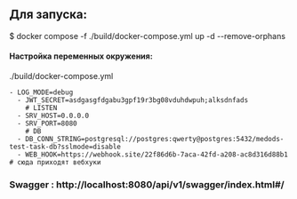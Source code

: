 ## Для запуска:

$ docker compose -f ./build/docker-compose.yml up -d --remove-orphans

#### Настройка переменных окружения:
./build/docker-compose.yml

    - LOG_MODE=debug
      - JWT_SECRET=asdgasgfdgabu3gpf19r3bg08vduhdwpuh;alksdnfads
        # LISTEN
      - SRV_HOST=0.0.0.0
      - SRV_PORT=8080
        # DB
      - DB_CONN_STRING=postgresql://postgres:qwerty@postgres:5432/medods-test-task-db?sslmode=disable
      - WEB_HOOK=https://webhook.site/22f86d6b-7aca-42fd-a208-ac8d316d88b1  # сюда приходят вебхуки



### Swagger : http://localhost:8080/api/v1/swagger/index.html#/
